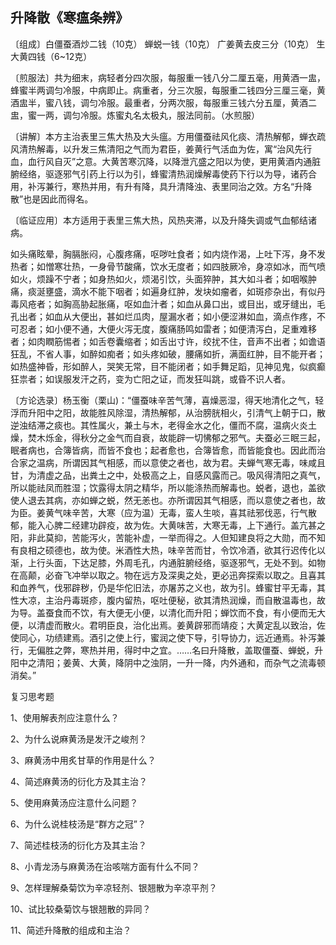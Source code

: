 ## 升降散《寒瘟条辨》

〔组成〕白僵蚕酒炒二钱（10克） 蝉蜕一钱（10克） 广姜黄去皮三分（10克） 生大黄四钱（6~12克）

〔煎服法〕共为细末，病轻者分四次服，每服重一钱八分二厘五毫，用黄酒一盅，蜂蜜半两调匀冷服，中病即止。病重者，分三次服，每服重二钱四分三厘三毫，黄酒盅半，蜜八钱，调匀冷服。最重者，分两次服，每服重三钱六分五厘，黄酒二盅，蜜一两，调匀冷服。炼蜜丸名太极丸，服法同前。（水煎服）

〔讲解〕本方主治表里三焦大热及大头瘟。方用僵蚕祛风化痰、清热解郁，蝉衣疏风清热解毒，以升发三焦清阳之气而为君臣，姜黄行气活血为佐，寓“治风先行血，血行风自灭”之意。大黄苦寒沉降，以降泄亢盛之阳以为使，更用黄酒内通脏腑经络，驱逐邪气引药上行以为引，蜂蜜清热润燥解毒使药下行以为导，诸药合用，补泻兼行，寒热并用，有升有降，具升清降浊、表里同治之效。方名“升降散”也是因此而得名。

〔临证应用〕本方适用于表里三焦大热，风热夹滞，以及升降失调或气血郁结诸病。

如头痛眩晕，胸膈胀闷，心腹疼痛，呕哕吐食者；如内烧作渴，上吐下泻，身不发热者；如憎寒壮热，一身骨节酸痛，饮水无度者；如四肢厥冷，身凉如冰，而气喷如火，烦躁不宁者；如身热如火，烦渴引饮，头面猝肿，其大如斗者；如咽喉肿痛，痰涎壅盛，滴水不能下咽者；如遍身红肿，发块如瘤者，如斑疹杂出，有似丹毒风疮者；如胸高胁起胀痛，呕如血汁者；如血从鼻口出，或目出，或牙缝出，毛孔出者；如血从大便出，甚如烂瓜肉，屋漏水者；如小便涩淋如血，滴点作疼，不可忍者；如小便不通，大便火泻无度，腹痛肠鸣如雷者；如便清泻白，足重难移者；如肉瞤筋惕者；如舌卷囊缩者；如舌出寸许，绞扰不住，音声不出者；如谵语狂乱，不省人事，如醉如痴者；如头疼如破，腰痛如折，满面红肿，目不能开者；如热盛神昏，形如醉人，哭笑无常，目不能闭者；如手舞足蹈，见神见鬼，似疯癫狂祟者；如误服发汗之药，变为亡阳之证，而发狂叫跳，或昏不识人者。

〔方论选录〕杨玉衡（栗山)：“僵蚕味辛苦气薄，喜燥恶湿，得天地清化之气，轻浮而升阳中之阳，故能胜风除湿，清热解郁，从治膀胱相火，引清气上朝于口，散逆浊结滞之痰也。其性属火，兼土与木，老得金水之化，僵而不腐，温病火炎土燥，焚木烁金，得秋分之金气而自衰，故能辟一切怫郁之邪气。夫蚕必三眠三起，眠者病也，合簿皆病，而皆不食也；起者愈也，合簿皆愈，而皆能食也。因此而治合家之温病，所谓因其气相感，而以意使之者也，故为君。夫蝉气寒无毒，味咸且甘，为清虚之品，出粪土之中，处极高之上，自感风露而己。吸风得清阳之真气，所以能祛凤而胜湿；饮露得太阴之精华，所以能涤热而解毒也。蜕者，退也，盖欲使人退去其病，亦如蝉之蜕，然无恙也。亦所谓因其气相感，而以意使之者也，故为臣。姜黄气味辛苦，大寒（应为温）无毒，蛮人生啖，喜其祛邪伐恶，行气散郁，能入心脾二经建功辟疫，故为佐。大黄味苦，大寒无毒，上下通行。盖亢甚之阳，非此莫抑，苦能泻火，苦能补虚，一举而得之。人但知建良将之大勋，而不知有良相之硕德也，故为使。米酒性大热，味辛苦而甘，令饮冷酒，欲其行迟传化以渐，上行头面，下达足膝，外周毛孔，内通脏腑经络，驱逐邪气，无处不到。如物在高颠，必奋飞冲举以取之。物在远方及深奥之处，更必迅奔探索以取之。且喜其和血养气，伐邪辟秽，仍是华佗旧法，亦屠苏之义也，故为引。蜂蜜甘平无毒，其性大凉，主治丹毒斑疹，腹内留热，呕吐便秘，欲其清热润燥，而自散温毒也，故为导。盖蚕食而不饮，有大便无小便，以清化而升阳；蝉饮而不食，有小便而无大便，以清虚而散火。君明臣良，治化出焉。姜黄辟邪而靖疫；大黄定乱以致治，佐使同心，功绩建焉。酒引之使上行，蜜润之使下导，引导协力，远近通焉。补泻兼行，无偏胜之弊，寒热并用，得时中之宜。……名曰升降散，盖取僵蚕、蝉蜕，升阳中之清阳；姜黄、大黄，降阴中之浊阴，一升一降，内外通和，而杂气之流毒顿消矣。”

复习思考题

1、使用解表剂应注意什么？

2、为什么说麻黄汤是发汗之峻剂？

3、麻黄汤中用炙甘草的作用是什么？

4、简述麻黄汤的衍化方及其主治？

5、使用麻黄汤应注意什么问题？

6、为什么说桂枝汤是“群方之冠”？

7、简述桂枝汤的衍化方及其主治？

8、小青龙汤与麻黄汤在治咳喘方面有什么不同？

9、怎样理解桑菊饮为辛凉轻剂、银翘散为辛凉平剂？

10、试比较桑菊饮与银翘散的异同？

11、简述升降散的组成和主治？

